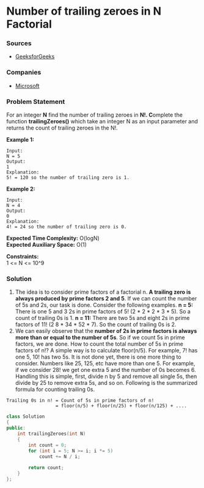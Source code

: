 # Number of trailing zeroes in N Factorial

### Sources

* [GeeksforGeeks](https://practice.geeksforgeeks.org/problems/trailing-zeroes-in-factorial5134/1)

### Companies

* [Microsoft](../../company-based-lists/microsoft.md)

### Problem Statement

For an integer **N** find the number of trailing zeroes in **N!. C**omplete the function **trailingZeroes\(\)** which take an integer N as an input parameter and returns the count of trailing zeroes in the N!.

**Example 1:**

```text
Input:
N = 5
Output:
1
Explanation:
5! = 120 so the number of trailing zero is 1.
```

**Example 2:**

```text
Input:
N = 4
Output:
0
Explanation:
4! = 24 so the number of trailing zero is 0.
```

**Expected Time Complexity:** O\(logN\)  
**Expected Auxiliary Space:** O\(1\)

**Constraints:**  
 1 &lt;= N &lt;= 10^9

### Solution

1. The idea is to consider prime factors of a factorial n. **A trailing zero is always produced by prime factors 2 and 5**. If we can count the number of 5s and 2s, our task is done. Consider the following examples. **n = 5:** There is one 5 and 3 2s in prime factors of 5! \(2 \* 2 \* 2 \* 3 \* 5\). So a count of trailing 0s is 1. **n = 11:** There are two 5s and eight 2s in prime factors of 11! \(2 8 \* 34 \* 52 \* 7\). So the count of trailing 0s is 2.  
2. We can easily observe that the **number of 2s in prime factors is always more than or equal to the number of 5s**. So if we count 5s in prime factors, we are done. How to count the total number of 5s in prime factors of n!? A simple way is to calculate floor\(n/5\). For example, 7! has one 5, 10! has two 5s. It is not done yet, there is one more thing to consider. Numbers like 25, 125, etc have more than one 5. For example, if we consider 28! we get one extra 5 and the number of 0s becomes 6. Handling this is simple, first, divide n by 5 and remove all single 5s, then divide by 25 to remove extra 5s, and so on. Following is the summarized formula for counting trailing 0s.

```text
Trailing 0s in n! = Count of 5s in prime factors of n!
                  = floor(n/5) + floor(n/25) + floor(n/125) + ....
```

```cpp
class Solution
{
public:
    int trailingZeroes(int N)
    {
        int count = 0;
        for (int i = 5; N >= i; i *= 5)
            count += N / i;
 
        return count;
    }
};
```

